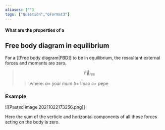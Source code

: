 ```yaml
---
aliases: [""]
tags: ["Question","QFormat3"]
---
```


#### What are the properties of a 
## Free body diagram in equilibrium

For a [[Free body diagram|FBD]] to be in equilibrium, the resaultant external forces and moments are zero.

> $$ \vec{F}_{res} $$ 
>> where:
>> $a =$ your mum
>> $b =$ lmao
>> $c =$ pepe

### Example

![[Pasted image 20211022173256.png]]

Here the sum of the verticle and horizontal components of all these forces acting on the body is zero.